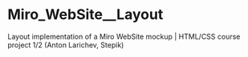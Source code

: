 # Miro_WebSite__Layout
Layout implementation of a Miro WebSite mockup | HTML/CSS course project 1/2 (Anton Larichev, Stepik)
